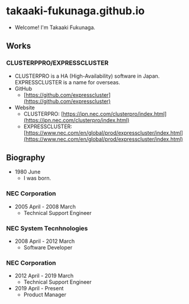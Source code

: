 # takaaki-fukunaga.github.io
- Welcome! I'm Takaaki Fukunaga.

## Works
### CLUSTERPPRO/EXPRESSCLUSTER
- CLUSTERPRO is a HA (High-Availability) software in Japan. EXPRESSCLUSTER is a name for overseas. 
- GitHub
  - [https://github.com/expresscluster](https://github.com/expresscluster)
- Website
  - CLUSTERPRO: [https://jpn.nec.com/clusterpro/index.html](https://jpn.nec.com/clusterpro/index.html)
  - EXPRESSCLUSTER: [https://www.nec.com/en/global/prod/expresscluster/index.html](https://www.nec.com/en/global/prod/expresscluster/index.html)


## Biography
- 1980 June
  - I was born.

### NEC Corporation
- 2005 April - 2008 March
  - Technical Support Engineer

### NEC System Tecnhnologies
- 2008 April - 2012 March
  - Software Developer

### NEC Corporation
- 2012 April - 2019 March
  - Technical Support Engineer
- 2019 April - Present
  - Product Manager
